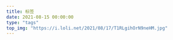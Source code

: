 ```yaml
---
title: 标签
date: 2021-08-15 00:00:00
type: "tags"
top_img: "https://i.loli.net/2021/08/17/T1RLgihOrN9neHM.jpg"
---
```

